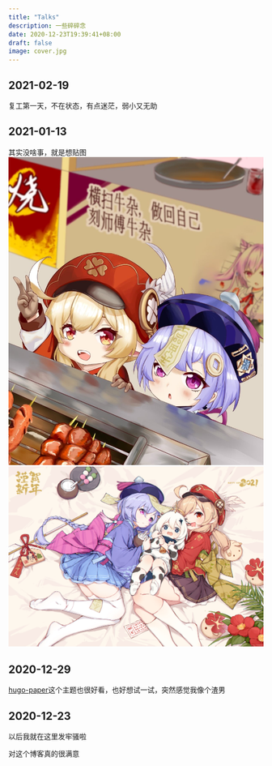 ```yaml
---
title: "Talks"
description: 一些碎碎念
date: 2020-12-23T19:39:41+08:00
draft: false
image: cover.jpg
---
```


## 2021-02-19

复工第一天，不在状态，有点迷茫，弱小又无助

## 2021-01-13

其实没啥事，就是想贴图
![七七&可莉](IMG_2128.JPG)
![七七&可莉&派蒙](IMG_2129.JPG)

## 2020-12-29

[hugo-paper](https://github.com/nanxiaobei/hugo-paper)这个主题也很好看，也好想试一试，突然感觉我像个渣男

## 2020-12-23

以后我就在这里发牢骚啦

对这个博客真的很满意
